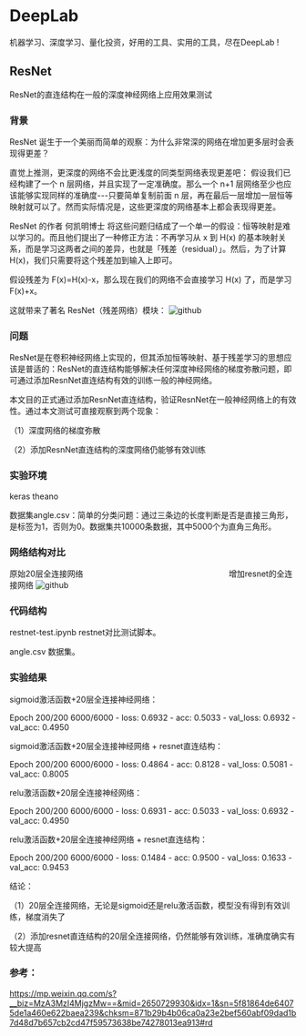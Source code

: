 DeepLab
=====
机器学习、深度学习、量化投资，好用的工具、实用的工具，尽在DeepLab ! 

ResNet
---------
ResNet的直连结构在一般的深度神经网络上应用效果测试

### 背景
ResNet 诞生于一个美丽而简单的观察：为什么非常深的网络在增加更多层时会表现得更差？

直觉上推测，更深度的网络不会比更浅度的同类型网络表现更差吧：
假设我们已经构建了一个 n 层网络，并且实现了一定准确度。那么一个 n+1 层网络至少也应该能够实现同样的准确度---只要简单复制前面 n 层，再在最后一层增加一层恒等映射就可以了。然而实际情况是，这些更深度的网络基本上都会表现得更差。

ResNet 的作者 何凯明博士 将这些问题归结成了一个单一的假设：恒等映射是难以学习的。而且他们提出了一种修正方法：不再学习从 x 到 H(x) 的基本映射关系，而是学习这两者之间的差异，也就是「残差（residual）」。然后，为了计算 H(x)，我们只需要将这个残差加到输入上即可。

假设残差为 F(x)=H(x)-x，那么现在我们的网络不会直接学习 H(x) 了，而是学习 F(x)+x。

这就带来了著名 ResNet（残差网络）模块：
![github](https://github.com/junliangliu/resnet-test/blob/master/resnet.png "")

### 问题
ResNet是在卷积神经网络上实现的，但其添加恒等映射、基于残差学习的思想应该是普适的：ResNet的直连结构能够解决任何深度神经网络的梯度弥散问题，即可通过添加ResnNet直连结构有效的训练一般的神经网络。

本文目的正式通过添加ResnNet直连结构，验证ResnNet在一般神经网络上的有效性。通过本文测试可直接观察到两个现象：

（1）深度网络的梯度弥散

（2）添加ResnNet直连结构的深度网络仍能够有效训练

### 实验环境
keras theano

数据集angle.csv：简单的分类问题：通过三条边的长度判断是否是直接三角形，是标签为1，否则为0。数据集共10000条数据，其中5000个为直角三角形。

### 网络结构对比
原始20层全连接网络                                                                                              增加resnet的全连接网络
![github](https://github.com/junliangliu/resnet-test/blob/master/%E7%BB%93%E6%9E%84%E5%AF%B9%E6%AF%94%E5%9B%BE.png "对比")

### 代码结构
restnet-test.ipynb restnet对比测试脚本。

angle.csv 数据集。

### 实验结果
sigmoid激活函数+20层全连接神经网络：

Epoch 200/200
6000/6000 - loss: 0.6932 - acc: 0.5033 - val_loss: 0.6932 - val_acc: 0.4950

sigmoid激活函数+20层全连接神经网络 + resnet直连结构：

Epoch 200/200
6000/6000  - loss: 0.4864 - acc: 0.8128 - val_loss: 0.5081 - val_acc: 0.8005

relu激活函数+20层全连接神经网络：

Epoch 200/200
6000/6000 - loss: 0.6931 - acc: 0.5033 - val_loss: 0.6932 - val_acc: 0.4950

relu激活函数+20层全连接神经网络 + resnet直连结构：

Epoch 200/200
6000/6000  - loss: 0.1484 - acc: 0.9500 - val_loss: 0.1633 - val_acc: 0.9453

结论：

（1）20层全连接网络，无论是sigmoid还是relu激活函数，模型没有得到有效训练，梯度消失了

（2）添加resnet直连结构的20层全连接网络，仍然能够有效训练，准确度确实有较大提高

### 参考：
https://mp.weixin.qq.com/s?__biz=MzA3MzI4MjgzMw==&mid=2650729930&idx=1&sn=5f81864de64075de1a460e622baea239&chksm=871b29b4b06ca0a23e2bef560abf09dad1b7d48d7b657cb2cd47f59573638be74278013ea913#rd
